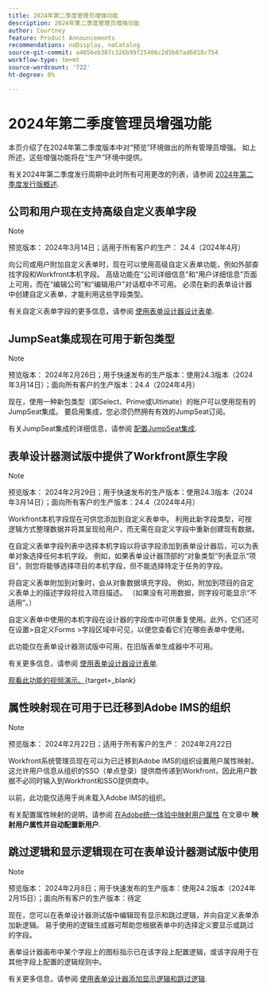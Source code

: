 ```yaml
---
title: 2024年第二季度管理员增强功能
description: 2024年第二季度管理员增强功能
author: Courtney
feature: Product Announcements
recommendations: noDisplay, noCatalog
source-git-commit: a4056eb307c326b99f25406c2d5b87ad6018c754
workflow-type: tm+mt
source-wordcount: '722'
ht-degree: 0%

---
```


# 2024年第二季度管理员增强功能

本页介绍了在2024年第二季度版本中对“预览”环境做出的所有管理员增强。 如上所述，这些增强功能将在“生产”环境中提供。

有关2024年第二季度发行周期中此时所有可用更改的列表，请参阅 [2024年第二季度发行版概述](/help/quicksilver/product-announcements/product-releases/24-q2-release-activity/24-q2-release-overview.md).

## 公司和用户现在支持高级自定义表单字段

>[!NOTE]
>
>预览版本： 2024年3月14日；适用于所有客户的生产： 24.4（2024年4月）

向公司或用户附加自定义表单时，现在可以使用高级自定义表单功能，例如外部查找字段和Workfront本机字段。 高级功能在“公司详细信息”和“用户详细信息”页面上可用，而在“编辑公司”和“编辑用户”对话框中不可用。 必须在新的表单设计器中创建自定义表单，才能利用这些字段类型。

有关自定义表单字段的更多信息，请参阅 [使用表单设计器设计表单](/help/quicksilver/administration-and-setup/customize-workfront/create-manage-custom-forms/form-designer/design-a-form/design-a-form.md).

## JumpSeat集成现在可用于新包类型

>[!NOTE]
>
>预览版本： 2024年2月26日；用于快速发布的生产版本：使用24.3版本（2024年3月14日）；面向所有客户的生产版本：24.4（2024年4月）

现在，使用一种新包类型（即Select、Prime或Ultimate）的帐户可以使用现有的JumpSeat集成。 要启用集成，您必须仍然拥有有效的JumpSeat订阅。

有关JumpSeat集成的详细信息，请参阅 [配置JumpSeat集成](/help/quicksilver/administration-and-setup/configure-integrations/configure-jumpseat.md).

## 表单设计器测试版中提供了Workfront原生字段

>[!NOTE]
>
>预览版本： 2024年2月29日；用于快速发布的生产版本：使用24.3版本（2024年3月14日）；面向所有客户的生产版本：24.4（2024年4月）

Workfront本机字段现在可供您添加到自定义表单中。 利用此新字段类型，可按逻辑方式整理数据并将其呈现给用户，而无需在自定义字段中重新创建现有数据。

在自定义表单字段列表中选择本机字段以将该字段添加到表单设计器后，可以为表单对象选择任何本机字段。 例如，如果表单设计器顶部的“对象类型”列表显示“项目”，则您将能够选择项目的本机字段，但不能选择特定于任务的字段。

将自定义表单附加到对象时，会从对象数据填充字段。 例如，附加到项目的自定义表单上的描述字段将拉入项目描述。 （如果没有可用数据，则字段可能显示“不适用”。）

自定义表单中使用的本机字段在设计器的字段库中可供重复使用。此外，它们还可在设置>自定义Forms >字段区域中可见，以便您查看它们在哪些表单中使用。

此功能仅在表单设计器测试版中可用，在旧版表单生成器中不可用。

有关更多信息，请参阅 [使用表单设计器设计表单](/help/quicksilver/administration-and-setup/customize-workfront/create-manage-custom-forms/form-designer/design-a-form/design-a-form.md).

[观看此功能的视频演示。](https://video.tv.adobe.com/v/3427702/){target=_blank}

## 属性映射现在可用于已迁移到Adobe IMS的组织

>[!NOTE]
>
>预览版本： 2024年2月22日；适用于所有客户的生产： 2024年2月22日

Workfront系统管理员现在可以为已迁移到Adobe IMS的组织设置用户属性映射。 这允许用户信息从组织的SSO（单点登录）提供商传递到Workfront，因此用户数据不必同时输入到Workfront和SSO提供商中。

以前，此功能仅适用于尚未载入Adobe IMS的组织。

有关配置属性映射的说明，请参阅 [在Adobe统一体验中映射用户属性](/help/quicksilver/administration-and-setup/add-users/create-and-manage-users/map-user-attributes.md#map-user-attributes-in-the-adobe-unified-experience) 在文章中 **映射用户属性并自动配置新用户**.

## 跳过逻辑和显示逻辑现在可在表单设计器测试版中使用

>[!NOTE]
>
>预览版本： 2024年2月8日；用于快速发布的生产版本：使用24.2版本（2024年2月15日）；面向所有客户的生产版本：待定

现在，您可以在表单设计器测试版中编辑现有显示和跳过逻辑，并向自定义表单添加新逻辑。 易于使用的逻辑生成器可帮助您根据表单中的选择定义要显示或跳过的字段。

表单设计器画布中某个字段上的图标指示已在该字段上配置逻辑，或该字段用于在其他字段上配置的逻辑规则中。

有关更多信息，请参阅 [使用表单设计器添加显示逻辑和跳过逻辑](/help/quicksilver/administration-and-setup/customize-workfront/create-manage-custom-forms/form-designer/design-a-form/display-skip-logic-form-designer.md).